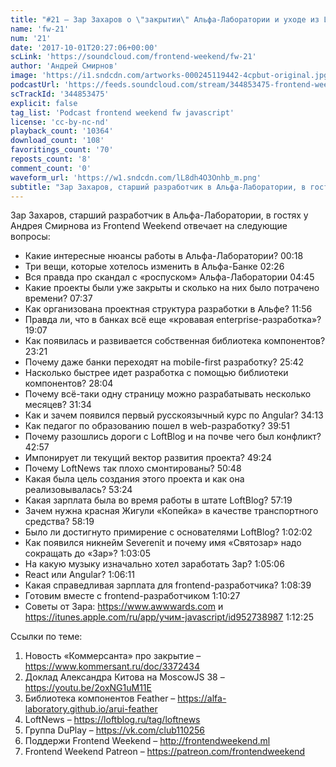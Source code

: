 ```yaml
---
title: "#21 – Зар Захаров о \"закрытии\" Альфа-Лаборатории и уходе из LoftBlog"
name: 'fw-21'
num: '21'
date: '2017-10-01T20:27:06+00:00'
scLink: 'https://soundcloud.com/frontend-weekend/fw-21'
author: 'Андрей Смирнов'
image: 'https://i1.sndcdn.com/artworks-000245119442-4cpbut-original.jpg'
podcastUrl: 'https://feeds.soundcloud.com/stream/344853475-frontend-weekend-fw-21.m4a'
scTrackId: '344853475'
explicit: false
tag_list: 'Podcast frontend weekend fw javascript'
license: 'cc-by-nc-nd'
playback_count: '10364'
download_count: '108'
favoritings_count: '70'
reposts_count: '8'
comment_count: '0'
waveform_url: 'https://w1.sndcdn.com/lL8dh4O3Onhb_m.png'
subtitle: "Зар Захаров, старший разработчик в Альфа-Лаборатории, в гостях у Андрея Смирнова из Frontend Weekend отвечает на следующие вопросы:"
---
```

Зар Захаров, старший разработчик в Альфа-Лаборатории, в гостях у Андрея Смирнова из Frontend Weekend отвечает на следующие вопросы:

- Какие интересные нюансы работы в Альфа-Лаборатории? <timecode sec="18">00:18</timecode>
- Три вещи, которые хотелось изменить в Альфа-Банке <timecode sec="146">02:26</timecode>
- Вся правда про скандал с «роспуском» Альфа-Лаборатории <timecode sec="285">04:45</timecode>
- Какие проекты были уже закрыты и сколько на них было потрачено времени? <timecode sec="457">07:37</timecode>
- Как организована проектная структура разработки в Альфе? <timecode sec="716">11:56</timecode>
- Правда ли, что в банках всё еще «кровавая enterprise-разработка»? <timecode sec="1147">19:07</timecode>
- Как появилась и развивается собственная библиотека компонентов? <timecode sec="1401">23:21</timecode>
- Почему даже банки переходят на mobile-first разработку? <timecode sec="1542">25:42</timecode>
- Насколько быстрее идет разработка с помощью библиотеки компонентов? <timecode sec="1684">28:04</timecode>
- Почему всё-таки одну страницу можно разрабатывать несколько месяцев? <timecode sec="1894">31:34</timecode>
- Как и зачем появился первый русскоязычный курс по Angular? <timecode sec="2053">34:13</timecode>
- Как педагог по образованию пошел в web-разработку? <timecode sec="2391">39:51</timecode>
- Почему разошлись дороги с LoftBlog и на почве чего был конфликт? <timecode sec="2577">42:57</timecode>
- Импонирует ли текущий вектор развития проекта? <timecode sec="2964">49:24</timecode>
- Почему LoftNews так плохо смонтированы? <timecode sec="3048">50:48</timecode>
- Какая была цель создания этого проекта и как она реализовывалась? <timecode sec="3204">53:24</timecode>
- Какая зарплата была во время работы в штате LoftBlog? <timecode sec="3439">57:19</timecode>
- Зачем нужна красная Жигули «Копейка» в качестве транспортного средства? <timecode sec="3499">58:19</timecode>
- Было ли достигнуто примирение с основателями LoftBlog? <timecode sec="3722">1:02:02</timecode>
- Как появился никнейм Severenit и почему имя «Святозар» надо сокращать до «Зар»? <timecode sec="3785">1:03:05</timecode>
- На какую музыку изначально хотел заработать Зар? <timecode sec="3906">1:05:06</timecode>
- React или Angular? <timecode sec="3971">1:06:11</timecode>
- Какая справедливая зарплата для frontend-разработчика? <timecode sec="4119">1:08:39</timecode>
- Готовим вместе с frontend-разработчиком <timecode sec="4227">1:10:27</timecode>
- Советы от Зара: https://www.awwwards.com и https://itunes.apple.com/ru/app/учим-javascript/id952738987 <timecode sec="4345">1:12:25</timecode>

Ссылки по теме: 
1) Новость «Коммерсанта» про закрытие – https://www.kommersant.ru/doc/3372434
2) Доклад Александра Китова на MoscowJS 38 – https://youtu.be/2oxNG1uM11E
3) Библиотека компонентов Feather – https://alfa-laboratory.github.io/arui-feather
4) LoftNews – https://loftblog.ru/tag/loftnews
5) Группа DuPlay – https://vk.com/club110256
6) Поддержи Frontend Weekend – http://frontendweekend.ml
7) Frontend Weekend Patreon – https://patreon.com/frontendweekend